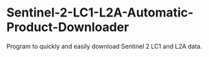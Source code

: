 # Sentinel-2-LC1-L2A-Automatic-Product-Downloader
Program to quickly and easily download Sentinel 2 LC1 and L2A data. 

